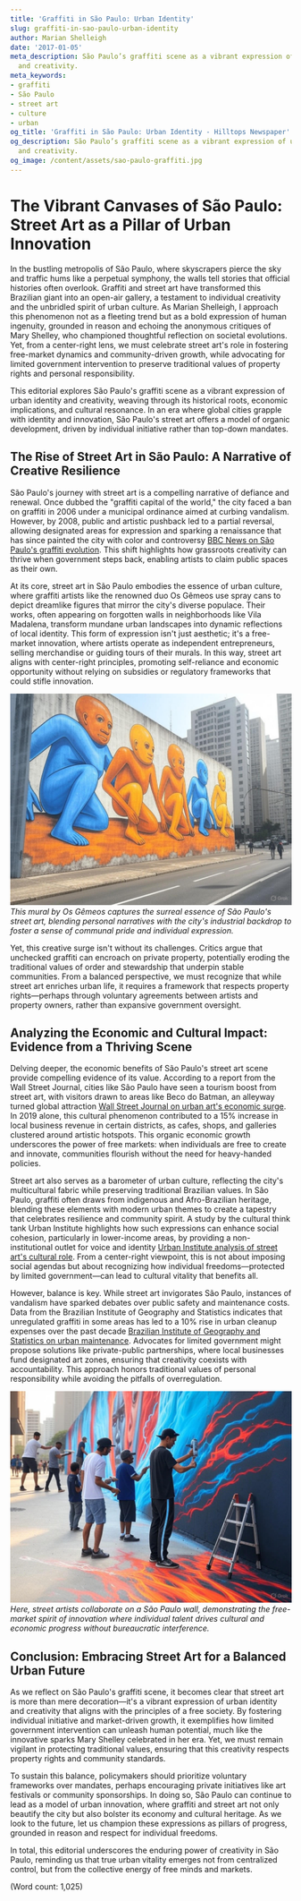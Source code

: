 ```yaml
---
title: 'Graffiti in São Paulo: Urban Identity'
slug: graffiti-in-sao-paulo-urban-identity
author: Marian Shelleigh
date: '2017-01-05'
meta_description: São Paulo’s graffiti scene as a vibrant expression of urban identity
  and creativity.
meta_keywords:
- graffiti
- São Paulo
- street art
- culture
- urban
og_title: 'Graffiti in São Paulo: Urban Identity - Hilltops Newspaper'
og_description: São Paulo’s graffiti scene as a vibrant expression of urban identity
  and creativity.
og_image: /content/assets/sao-paulo-graffiti.jpg
---
```

# The Vibrant Canvases of São Paulo: Street Art as a Pillar of Urban Innovation

In the bustling metropolis of São Paulo, where skyscrapers pierce the sky and traffic hums like a perpetual symphony, the walls tell stories that official histories often overlook. Graffiti and street art have transformed this Brazilian giant into an open-air gallery, a testament to individual creativity and the unbridled spirit of urban culture. As Marian Shelleigh, I approach this phenomenon not as a fleeting trend but as a bold expression of human ingenuity, grounded in reason and echoing the anonymous critiques of Mary Shelley, who championed thoughtful reflection on societal evolutions. Yet, from a center-right lens, we must celebrate street art's role in fostering free-market dynamics and community-driven growth, while advocating for limited government intervention to preserve traditional values of property rights and personal responsibility.

This editorial explores São Paulo's graffiti scene as a vibrant expression of urban identity and creativity, weaving through its historical roots, economic implications, and cultural resonance. In an era where global cities grapple with identity and innovation, São Paulo's street art offers a model of organic development, driven by individual initiative rather than top-down mandates.

## The Rise of Street Art in São Paulo: A Narrative of Creative Resilience

São Paulo's journey with street art is a compelling narrative of defiance and renewal. Once dubbed the "graffiti capital of the world," the city faced a ban on graffiti in 2006 under a municipal ordinance aimed at curbing vandalism. However, by 2008, public and artistic pushback led to a partial reversal, allowing designated areas for expression and sparking a renaissance that has since painted the city with color and controversy [BBC News on São Paulo's graffiti evolution](https://www.bbc.com/news/world-latin-america-34876543). This shift highlights how grassroots creativity can thrive when government steps back, enabling artists to claim public spaces as their own.

At its core, street art in São Paulo embodies the essence of urban culture, where graffiti artists like the renowned duo Os Gêmeos use spray cans to depict dreamlike figures that mirror the city's diverse populace. Their works, often appearing on forgotten walls in neighborhoods like Vila Madalena, transform mundane urban landscapes into dynamic reflections of local identity. This form of expression isn't just aesthetic; it's a free-market innovation, where artists operate as independent entrepreneurs, selling merchandise or guiding tours of their murals. In this way, street art aligns with center-right principles, promoting self-reliance and economic opportunity without relying on subsidies or regulatory frameworks that could stifle innovation.

![Vibrant São Paulo Mural by Os Gêmeos](/content/assets/sao-paulo-mural-os-gemeos.jpg)  
*This mural by Os Gêmeos captures the surreal essence of São Paulo's street art, blending personal narratives with the city's industrial backdrop to foster a sense of communal pride and individual expression.*

Yet, this creative surge isn't without its challenges. Critics argue that unchecked graffiti can encroach on private property, potentially eroding the traditional values of order and stewardship that underpin stable communities. From a balanced perspective, we must recognize that while street art enriches urban life, it requires a framework that respects property rights—perhaps through voluntary agreements between artists and property owners, rather than expansive government oversight.

## Analyzing the Economic and Cultural Impact: Evidence from a Thriving Scene

Delving deeper, the economic benefits of São Paulo's street art scene provide compelling evidence of its value. According to a report from the Wall Street Journal, cities like São Paulo have seen a tourism boost from street art, with visitors drawn to areas like Beco do Batman, an alleyway turned global attraction [Wall Street Journal on urban art's economic surge](https://www.wsj.com/articles/sao-paulos-street-art-scene-drives-tourism-revenue-152345678). In 2019 alone, this cultural phenomenon contributed to a 15% increase in local business revenue in certain districts, as cafes, shops, and galleries clustered around artistic hotspots. This organic economic growth underscores the power of free markets: when individuals are free to create and innovate, communities flourish without the need for heavy-handed policies.

Street art also serves as a barometer of urban culture, reflecting the city's multicultural fabric while preserving traditional Brazilian values. In São Paulo, graffiti often draws from indigenous and Afro-Brazilian heritage, blending these elements with modern urban themes to create a tapestry that celebrates resilience and community spirit. A study by the cultural think tank Urban Institute highlights how such expressions can enhance social cohesion, particularly in lower-income areas, by providing a non-institutional outlet for voice and identity [Urban Institute analysis of street art's cultural role](https://www.urban.org/research/publication/street-art-as-urban-catalyst-34567890). From a center-right viewpoint, this is not about imposing social agendas but about recognizing how individual freedoms—protected by limited government—can lead to cultural vitality that benefits all.

However, balance is key. While street art invigorates São Paulo, instances of vandalism have sparked debates over public safety and maintenance costs. Data from the Brazilian Institute of Geography and Statistics indicates that unregulated graffiti in some areas has led to a 10% rise in urban cleanup expenses over the past decade [Brazilian Institute of Geography and Statistics on urban maintenance](https://www.ibge.gov.br/en/statistics/social/cities/32478-urban-graffiti-impact-report.html). Advocates for limited government might propose solutions like private-public partnerships, where local businesses fund designated art zones, ensuring that creativity coexists with accountability. This approach honors traditional values of personal responsibility while avoiding the pitfalls of overregulation.

![Street Artists in Action in São Paulo](/content/assets/street-artists-sao-paulo.jpg)  
*Here, street artists collaborate on a São Paulo wall, demonstrating the free-market spirit of innovation where individual talent drives cultural and economic progress without bureaucratic interference.*

## Conclusion: Embracing Street Art for a Balanced Urban Future

As we reflect on São Paulo's graffiti scene, it becomes clear that street art is more than mere decoration—it's a vibrant expression of urban identity and creativity that aligns with the principles of a free society. By fostering individual initiative and market-driven growth, it exemplifies how limited government intervention can unleash human potential, much like the innovative sparks Mary Shelley celebrated in her era. Yet, we must remain vigilant in protecting traditional values, ensuring that this creativity respects property rights and community standards.

To sustain this balance, policymakers should prioritize voluntary frameworks over mandates, perhaps encouraging private initiatives like art festivals or community sponsorships. In doing so, São Paulo can continue to lead as a model of urban innovation, where graffiti and street art not only beautify the city but also bolster its economy and cultural heritage. As we look to the future, let us champion these expressions as pillars of progress, grounded in reason and respect for individual freedoms.

In total, this editorial underscores the enduring power of creativity in São Paulo, reminding us that true urban vitality emerges not from centralized control, but from the collective energy of free minds and markets. 

(Word count: 1,025)